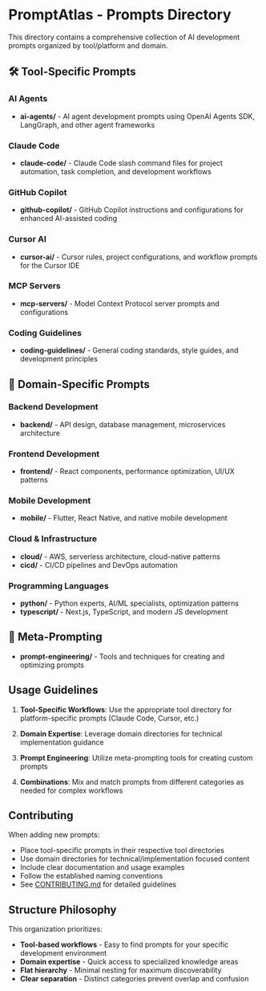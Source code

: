 # PromptAtlas - Prompts Directory

This directory contains a comprehensive collection of AI development prompts organized by tool/platform and domain.

## 🛠️ Tool-Specific Prompts

### AI Agents
- **ai-agents/** - AI agent development prompts using OpenAI Agents SDK, LangGraph, and other agent frameworks

### Claude Code
- **claude-code/** - Claude Code slash command files for project automation, task completion, and development workflows

### GitHub Copilot  
- **github-copilot/** - GitHub Copilot instructions and configurations for enhanced AI-assisted coding

### Cursor AI
- **cursor-ai/** - Cursor rules, project configurations, and workflow prompts for the Cursor IDE

### MCP Servers
- **mcp-servers/** - Model Context Protocol server prompts and configurations

### Coding Guidelines
- **coding-guidelines/** - General coding standards, style guides, and development principles

## 🎯 Domain-Specific Prompts

### Backend Development
- **backend/** - API design, database management, microservices architecture

### Frontend Development  
- **frontend/** - React components, performance optimization, UI/UX patterns

### Mobile Development
- **mobile/** - Flutter, React Native, and native mobile development

### Cloud & Infrastructure
- **cloud/** - AWS, serverless architecture, cloud-native patterns
- **cicd/** - CI/CD pipelines and DevOps automation

### Programming Languages
- **python/** - Python experts, AI/ML specialists, optimization patterns
- **typescript/** - Next.js, TypeScript, and modern JS development

## 🧠 Meta-Prompting
- **prompt-engineering/** - Tools and techniques for creating and optimizing prompts

## Usage Guidelines

1. **Tool-Specific Workflows**: Use the appropriate tool directory for platform-specific prompts (Claude Code, Cursor, etc.)

2. **Domain Expertise**: Leverage domain directories for technical implementation guidance

3. **Prompt Engineering**: Utilize meta-prompting tools for creating custom prompts

4. **Combinations**: Mix and match prompts from different categories as needed for complex workflows

## Contributing

When adding new prompts:
- Place tool-specific prompts in their respective tool directories
- Use domain directories for technical/implementation focused content  
- Include clear documentation and usage examples
- Follow the established naming conventions
- See [CONTRIBUTING.md](../CONTRIBUTING.md) for detailed guidelines

## Structure Philosophy

This organization prioritizes:
- **Tool-based workflows** - Easy to find prompts for your specific development environment
- **Domain expertise** - Quick access to specialized knowledge areas
- **Flat hierarchy** - Minimal nesting for maximum discoverability
- **Clear separation** - Distinct categories prevent overlap and confusion
